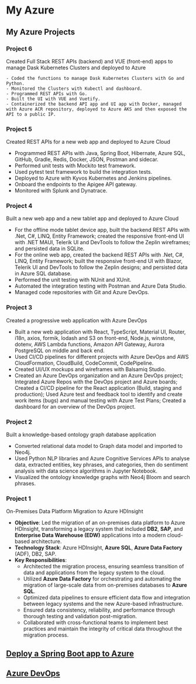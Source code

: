 # My Azure

## My Azure Projects

### Project 6

Created Full Stack REST APIs (backend) and VUE (front-end) apps to manage Dask Kubernetes Clusters and deployed to Azure

<!-- for Hatfield-->

    - Coded the functions to manage Dask Kubernetes Clusters with Go and Python.
    - Monitored the Clusters with Kubectl and dashboard.
    - Programmed REST APIs with Go.
    - Built the UI with VUE and Vuetify.
    - Containerized the backend API app and UI app with Docker, managed with Azure ACR repository, deployed to Azure AKS and then exposed the API to a public IP.

### Project 5

Created REST APIs for a new web app and deployed to Azure Cloud

<!-- for RBC / a large bank -->

- Programmed REST APIs with Java, Spring Boot, Hibernate, Azure SQL, GitHub, Gradle, Redis, Docker, JSON, Postman and sidecar.
- Performed unit tests with Mockito test framework.
- Used pytest test framework to build the integration tests.
- Deployed to Azure with Kyvos Kubernetes and Jenkins pipelines.
- Onboard the endpoints to the Apigee API gateway.
- Monitored with Splunk and Dynatrace.

### Project 4

Built a new web app and a new tablet app and deployed to Azure Cloud

<!-- for Ministry of Transportation and Mistry of Labour, Immigration, Training and Skills Development -->

- For the offline mode tablet device app, built the backend REST APIs with .Net, C#, LINQ, Entity Framework; created the responsive front-end UI with .NET MAUI, Telerik UI and DevTools to follow the Zeplin wireframes; and persisted data in SQLite.
- For the online web app, created the backend REST APIs with .Net, C#, LINQ, Entity Framework; built the responsive front-end UI with Blazor, Telerik UI and DevTools to follow the Zeplin designs; and persisted data in Azure SQL database.
- Performed the unit testing with NUnit and XUnit.
- Automated the integration testing with Postman and Azure Data Studio.
- Managed code repositories with Git and Azure DevOps.

### Project 3

Created a progressive web application with Azure DevOps

<!-- for CBSA / a federal government client -->

- Built a new web application with React, TypeScript, Material UI, Router, i18n, axios, formik, lodash and S3 on front-end, Node.js, winstone, dotenv, AWS Lambda functions, Amazon API Gateway, Aurora PostgreSQL on middle and back end.
- Used CI/CD pipelines for different projects with Azure DevOps and AWS CloudFormation, CloudBuild, CodeCommit, CodePipeline.
- Created UI/UX mockups and wireframes with Balsamiq Studio.
- Created an Azure DevOps organization and an Azure DevOps project; Integrated Azure Repos with the DevOps project and Azure boards; Created a CI/CD pipeline for the React application (Build, staging and production); Used Azure test and feedback tool to identify and create work items (bugs) and manual testing with Azure Test Plans; Created a dashboard for an overview of the DevOps project.

### Project 2

Built a knowledge-based ontology graph database application

<!-- for GAC / a federal client -->

- Converted relational data model to Graph data model and imported to Neo4j.
- Used Python NLP libraries and Azure Cognitive Services APIs to analyse data, extracted entities, key phrases, and categories, then do sentiment analysis with data science algorithms in Jupyter Notebook.
- Visualized the ontology knowledge graphs with Neo4j Bloom and search phrases.

### Project 1

<!-- for Canada Post / Accenture -->

On-Premises Data Platform Migration to Azure HDInsight

- **Objective**: Led the migration of an on-premises data platform to Azure HDInsight, transforming a legacy system that included **DB2**, **SAP**, and **Enterprise Data Warehouse (EDW)** applications into a modern cloud-based architecture.
- **Technology Stack**: Azure HDInsight, **Azure SQL**, **Azure Data Factory** (ADF), DB2, SAP.
- **Key Responsibilities**:
  - Architected the migration process, ensuring seamless transition of data and applications from the legacy system to the cloud.
  - Utilized **Azure Data Factory** for orchestrating and automating the migration of large-scale data from on-premises databases to **Azure SQL**.
  - Optimized data pipelines to ensure efficient data flow and integration between legacy systems and the new Azure-based infrastructure.
  - Ensured data consistency, reliability, and performance through thorough testing and validation post-migration.
  - Collaborated with cross-functional teams to implement best practices and maintain the integrity of critical data throughout the migration process.

## [Deploy a Spring Boot app to Azure](Deploy_SpringBoot_2_Azure.md)

## [Azure DevOps](AzureDevOps/README.md)
